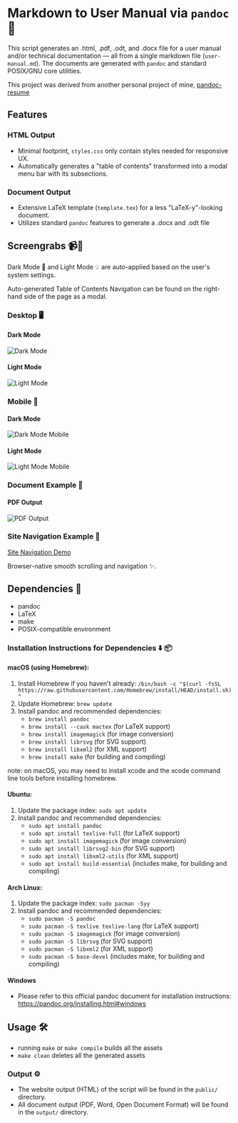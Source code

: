 # Markdown to User Manual via `pandoc` 📃

This script generates an .html, .pdf, .odt, and .docx file for a user manual and/or technical documentation — all from a single markdown file (`user-manual.md`). The documents are generated with `pandoc` and standard POSIX/GNU core utilities.

This project was derived from another personal project of mine, [pandoc-resume](https://github.com/kj-sh604/pandoc-resume)

## Features

### HTML Output
- Minimal footprint, `styles.css` only contain styles needed for responsive UX.
- Automatically generates a "table of contents" transformed into a modal menu bar with its subsections.

### Document Output
- Extensive LaTeX template (`template.tex`) for a less "LaTeX-y"-looking document.
- Utilizes standard `pandoc` features to generate a .docx and .odt file

## Screengrabs 📹📸

Dark Mode 🌙 and Light Mode 💡 are auto-applied based on the user's system settings.

Auto-generated Table of Contents Navigation can be found on the right-hand side of the page as a modal.

### Desktop 🖥

#### Dark Mode

![Dark Mode](static_README/fullscreen-dark.png)

#### Light Mode

![Light Mode](static_README/fullscreen-light.png)


### Mobile 📱

#### Dark Mode

![Dark Mode Mobile](static_README/mobile-dark.png)

#### Light Mode

![Light Mode Mobile](static_README/mobile-light.png)

### Document Example 📄

#### PDF Output

![PDF Output](static_README/pdf.png)

### Site Navigation Example 📼

<!-- [Site Navigation Demo](static_README/navigation-demo.webm) -->
[Site Navigation Demo](https://github.com/user-attachments/assets/a9a082c7-a7cd-4881-a0fd-a60757b5c6f7)


Browser-native smooth scrolling and navigation ✨.


## Dependencies 🔗 
* pandoc
* LaTeX
* make
* POSIX-compatible environment

### Installation Instructions for Dependencies ⬇️ 📦

#### macOS (using Homebrew):

1. Install Homebrew if you haven't already: `/bin/bash -c "$(curl -fsSL https://raw.githubusercontent.com/Homebrew/install/HEAD/install.sh)"`
2. Update Homebrew: `brew update`
3. Install pandoc and recommended dependencies:
   - `brew install pandoc`
   - `brew install --cask mactex` (for LaTeX support)
   - `brew install imagemagick` (for image conversion)
   - `brew install librsvg` (for SVG support)
   - `brew install libxml2` (for XML support)
   - `brew install make` (for building and compiling)

note: on macOS, you may need to install xcode and the xcode command line tools before installing homebrew.

#### Ubuntu:

1. Update the package index: `sudo apt update`
2. Install pandoc and recommended dependencies:
   - `sudo apt install pandoc`
   - `sudo apt install texlive-full` (for LaTeX support)
   - `sudo apt install imagemagick` (for image conversion)
   - `sudo apt install librsvg2-bin` (for SVG support)
   - `sudo apt install libxml2-utils` (for XML support)
   - `sudo apt install build-essential` (includes make, for building and compiling)

#### Arch Linux:

1. Update the package index: `sudo pacman -Syy`
2. Install pandoc and recommended dependencies:
   - `sudo pacman -S pandoc`
   - `sudo pacman -S texlive texlive-lang` (for LaTeX support)
   - `sudo pacman -S imagemagick` (for image conversion)
   - `sudo pacman -S librsvg` (for SVG support)
   - `sudo pacman -S libxml2` (for XML support)
   - `sudo pacman -S base-devel` (includes make, for building and compiling)

#### Windows
* Please refer to this official pandoc document for installation instructions: https://pandoc.org/installing.html#windows

## Usage 🛠

* running `make` or `make compile` builds all the assets
* `make clean` deletes all the generated assets

### Output ⚙
* The website output (HTML) of the script will be found in the `public/` directory.
* All document output (PDF, Word, Open Document Format) will be found in the `output/` directory.
